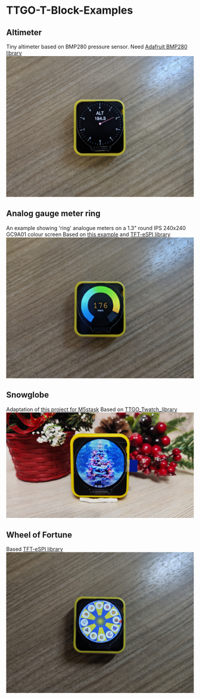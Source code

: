 # TTGO-T-Block-Examples
## Altimeter
Tiny altimeter based on BMP280 pressure sensor. Need [Adafruit BMP280 library](https://github.com/adafruit/Adafruit_BMP280_Library)
![Altimeter](https://github.com/JuriShalkin/TTGO-T-Block-Examples/blob/main/img/1616695447886.jpg)
## Analog gauge meter ring
An example showing 'ring' analogue meters on a 1.3" round IPS 240x240 GC9A01 colour screen
Based on [this example](https://www.instructables.com/id/Arduino-analogue-ring-meter-on-colour-TFT-display/)
and [TFT-eSPI library](https://github.com/Bodmer/TFT_eSPI)
![111](https://github.com/JuriShalkin/TTGO-T-Block-Examples/blob/main/img/1616691796809.jpg)
## Snowglobe
Adaptation of [this project for M5stask](https://www.hackster.io/hague/m5stack-christmas-snow-globe-0b1abd)
Based on [TTGO_Twatch_library](https://github.com/Xinyuan-LilyGO/TTGO_TWatch_Library)
![Snowglobe](https://github.com/JuriShalkin/TTGO-T-Block-Examples/blob/main/img/1616691796849.jpg)
## Wheel of Fortune
Based [TFT-eSPI library](https://github.com/Bodmer/TFT_eSPI)
![WheelOfFortune](https://github.com/JuriShalkin/TTGO-T-Block-Examples/blob/main/img/1616695447878.jpg)


